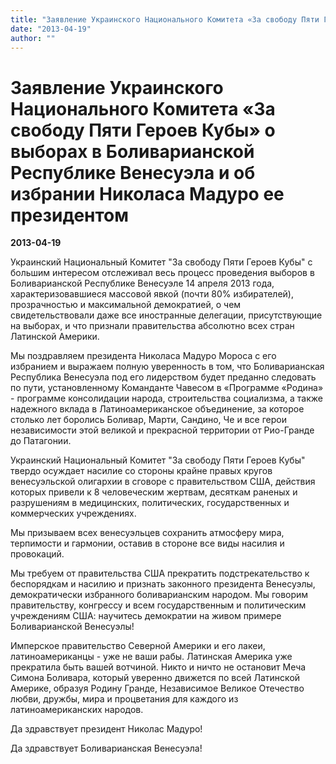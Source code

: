 ```yaml
---
title: "Заявление Украинского Национального Комитета «За свободу Пяти Героев Кубы»  о выборах в Боливарианской Республике Венесуэла  и об избрании Николаса Мадуро ее президентом"
date: "2013-04-19"
author: ""
---
```


# Заявление Украинского Национального Комитета «За свободу Пяти Героев Кубы»  о выборах в Боливарианской Республике Венесуэла  и об избрании Николаса Мадуро ее президентом

**2013-04-19** 

Украинский Национальный Комитет "За свободу Пяти Героев Кубы" с большим интересом отслеживал весь процесс проведения выборов в Боливарианской Республике Венесуэле 14 апреля 2013 года, характеризовавшиеся массовой явкой (почти 80% избирателей), прозрачностью и максимальной демократией, о чем свидетельствовали даже все иностранные делегации, присутствующие на выборах, и что признали правительства абсолютно всех стран Латинской Америки.

Мы поздравляем президента Николаса Мадуро Мороса с его избранием и выражаем полную уверенность в том, что Боливарианская Республика Венесуэла под его лидерством будет преданно следовать по пути, установленному Команданте Чавесом в «Программе «Родина» - программе консолидации народа, строительства социализма, а также надежного вклада в Латиноамериканское объединение, за которое столько лет боролись Боливар, Марти, Сандино, Че и все герои независимости этой великой и прекрасной территории от Рио-Гранде до Патагонии.

Украинский Национальный Комитет "За свободу Пяти Героев Кубы" твердо осуждает насилие со стороны крайне правых кругов венесуэльской олигархии в сговоре с правительством США, действия которых привели к 8 человеческим жертвам, десяткам раненых и разрушениям в медицинских, политических, государственных и коммерческих учреждениях.

Мы призываем всех венесуэльцев сохранить атмосферу мира, терпимости и гармонии, оставив в стороне все виды насилия и провокаций.

Мы требуем от правительства США прекратить подстрекательство к беспорядкам и насилию и признать законного президента Венесуэлы, демократически избранного боливарианским народом. Мы говорим правительству, конгрессу и всем государственным и политическим учреждениям США: научитесь демократии на живом примере Боливарианской Венесуэлы!

Имперское правительство Северной Америки и его лакеи, латиноамериканцы - уже не ваши рабы. Латинская Америка уже прекратила быть вашей вотчиной. Никто и ничто не остановит Меча Симона Боливара, который уверенно движется по всей Латинской Америке, образуя Родину Гранде, Независимое Великое Отечество любви, дружбы, мира и процветания для каждого из латиноамериканских народов.

Да здравствует президент Николас Мадуро!

Да здравствует Боливарианская Венесуэла!